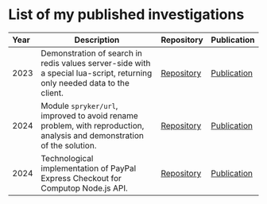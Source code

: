 # List of my published investigations

| Year | Description                                                                                                              | Repository                                                            | Publication                                                            |
|:-----|--------------------------------------------------------------------------------------------------------------------------|-----------------------------------------------------------------------|------------------------------------------------------------------------|
| 2023 | Demonstration of search in redis values server-side with a special lua-script, returning only needed data to the client. | [Repository](https://github.com/a-bobkov/redis-search-values-demo)    | [Publication](https://a-bobkov.github.io/redis-search-values-demo/)    |
| 2024 | Module `spryker/url`, improved to avoid rename problem, with reproduction, analysis and demonstration of the solution.   | [Repository](https://github.com/a-bobkov/spryker-url-rename-solution) | [Publication](https://a-bobkov.github.io/spryker-url-rename-solution/) |
| 2024 | Technological implementation of PayPal Express Checkout for Computop Node.js API.   | [Repository](https://github.com/a-bobkov/paypal-express-checkout-computop-solution) | [Publication](https://a-bobkov.github.io/paypal-express-checkout-computop-solution/) |
